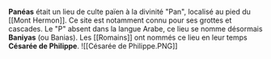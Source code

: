 **Panéas** était un lieu de culte païen à la divinité "Pan", localisé au pied du [[Mont Hermon]]. Ce site est notamment connu pour ses grottes et cascades.
Le "P" absent dans la langue Arabe, ce lieu se nomme désormais **Baniyas** (ou Banias). Les [[Romains]] ont nommés ce lieu en leur temps **Césarée de Philippe**.
![[Césarée de Philippe.PNG]]